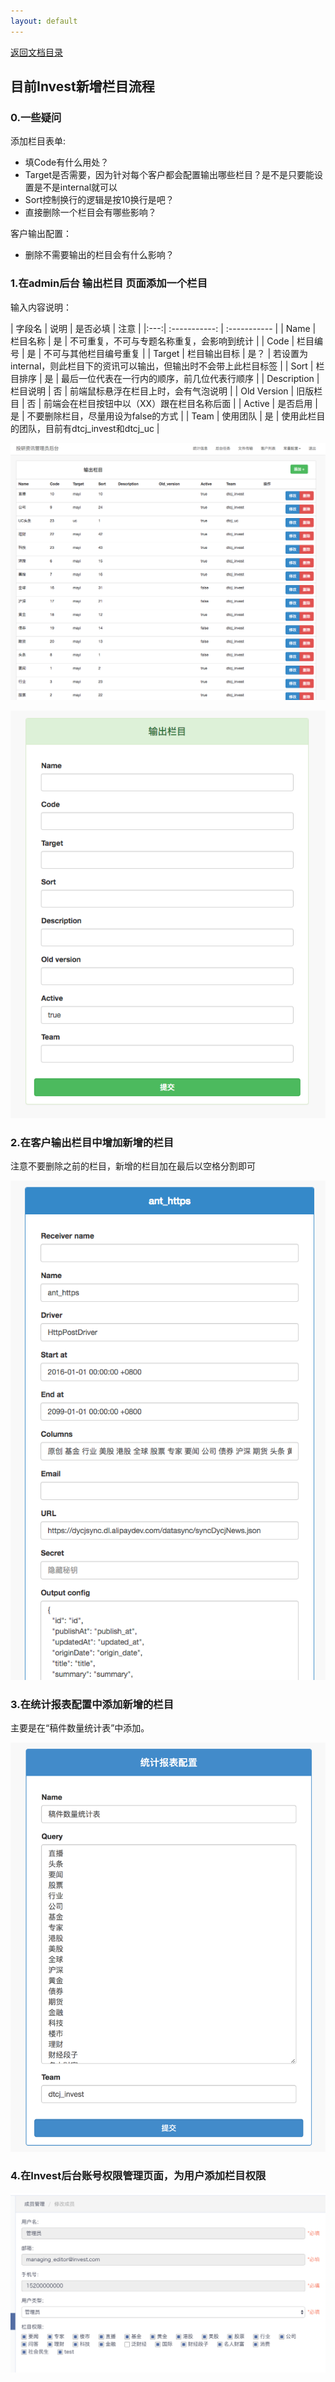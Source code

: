 ```yaml
---
layout: default
---
```

[返回文档目录](../)

## 目前Invest新增栏目流程

### 0.一些疑问

添加栏目表单:
* 填Code有什么用处？
* Target是否需要，因为针对每个客户都会配置输出哪些栏目？是不是只要能设置是不是internal就可以
* Sort控制换行的逻辑是按10换行是吧？
* 直接删除一个栏目会有哪些影响？

客户输出配置：
* 删除不需要输出的栏目会有什么影响？

### 1.在admin后台 **输出栏目** 页面添加一个栏目

输入内容说明：

| 字段名 | 说明 | 是否必填 | 注意 |
|:---:| :-----------: | :----------- |
| Name | 栏目名称 | 是 | 不可重复，不可与专题名称重复，会影响到统计 |
| Code | 栏目编号 | 是 | 不可与其他栏目编号重复 |
| Target | 栏目输出目标 | 是？ | 若设置为internal，则此栏目下的资讯可以输出，但输出时不会带上此栏目标签 |
| Sort | 栏目排序 | 是 | 最后一位代表在一行内的顺序，前几位代表行顺序 |
| Description | 栏目说明 | 否 | 前端鼠标悬浮在栏目上时，会有气泡说明 |
| Old Version | 旧版栏目 | 否 | 前端会在栏目按钮中以（XX）跟在栏目名称后面 |
| Active | 是否启用 | 是 | 不要删除栏目，尽量用设为false的方式 |
| Team | 使用团队 | 是 | 使用此栏目的团队，目前有dtcj_invest和dtcj_uc |

![输出栏目列表](../resource/add_columns_list.png)  

![栏目添加](../resource/add_columns_input.png)  

### 2.在客户输出栏目中增加新增的栏目

注意不要删除之前的栏目，新增的栏目加在最后以空格分割即可

![添加客户输出](../resource/add_columns_customer.png)


### 3.在统计报表配置中添加新增的栏目

主要是在“稿件数量统计表”中添加。

![添加客户输出](../resource/add_columns_statistics.png)

### 4.在Invest后台账号权限管理页面，为用户添加栏目权限

![添加用户权限](../resource/add_columns_users.png)
